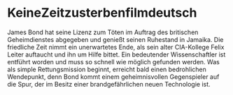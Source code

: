 # KeineZeitzusterbenfilmdeutsch
James Bond hat seine Lizenz zum Töten im Auftrag des britischen Geheimdienstes abgegeben und genießt seinen Ruhestand in Jamaika. Die friedliche Zeit nimmt ein unerwartetes Ende, als sein alter CIA-Kollege Felix Leiter auftaucht und ihn um Hilfe bittet. Ein bedeutender Wissenschaftler ist entführt worden und muss so schnell wie möglich gefunden werden. Was als simple Rettungsmission beginnt, erreicht bald einen bedrohlichen Wendepunkt, denn Bond kommt einem geheimnisvollen Gegenspieler auf die Spur, der im Besitz einer brandgefährlichen neuen Technologie ist.
